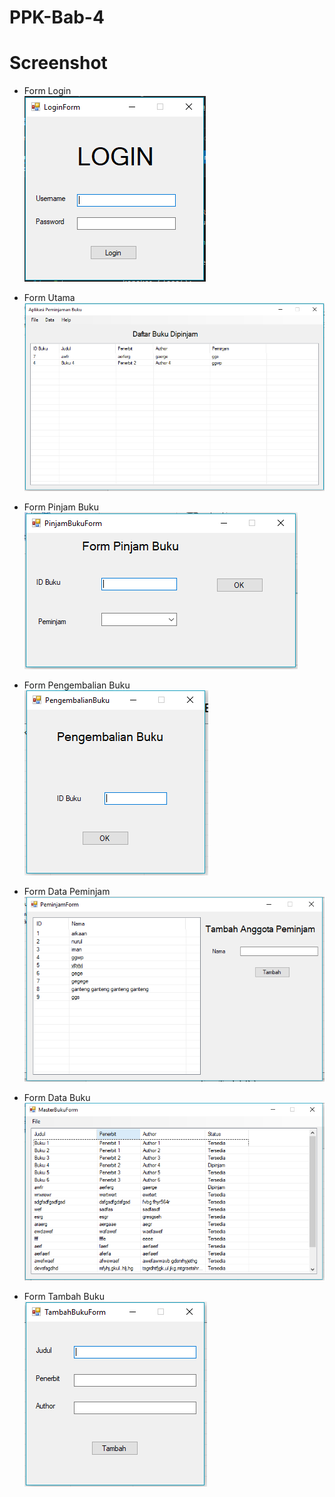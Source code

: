 # PPK-Bab-4

# Screenshot

-	Form Login <br>
 ![Preview](https://raw.githubusercontent.com/arkaanni/PPK-Bab-4/master/Bab%204/SS/login.png)

-	Form Utama <br>
 ![Preview](https://raw.githubusercontent.com/arkaanni/PPK-Bab-4/master/Bab%204/SS/form_utama.png)

-	Form Pinjam Buku <br>
 ![Preview](https://raw.githubusercontent.com/arkaanni/PPK-Bab-4/master/Bab%204/SS/form_pinjam_buku.png)

-	Form Pengembalian Buku <br>
 ![Preview](https://raw.githubusercontent.com/arkaanni/PPK-Bab-4/master/Bab%204/SS/form_pengembalian_buku.png)

-	Form Data Peminjam <br>
 ![Preview](https://raw.githubusercontent.com/arkaanni/PPK-Bab-4/master/Bab%204/SS/form_data_peminjam.png)

-	Form Data Buku <br>
 ![Preview](https://raw.githubusercontent.com/arkaanni/PPK-Bab-4/master/Bab%204/SS/form_data_buku.png)

-	Form Tambah Buku <br>
![Preview](https://raw.githubusercontent.com/arkaanni/PPK-Bab-4/master/Bab%204/SS/form_tambah_buku.png)
